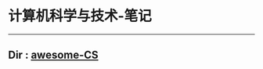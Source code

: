 # 计算机科学与技术-笔记

---
## Dir : [awesome-CS](https://github.com/yaowenwu/CS-Notes/tree/master/Awesome-CS)
